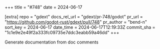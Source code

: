 +++
title = "#748"
date = 2024-06-17

[extra]
repo = "gdext"
docs_rel_url = "gdext/pr-748/godot"
pr_url = "https://github.com/godot-rust/gdext/pull/748"
pr_author = "bend-n"
sort_key = 2024-06-17
date_time = 2024-06-17T12:19:33Z
commit_sha = "1c1e9e2e49f2a333fc09735e7ddc3eabb59a46dd"
+++

 Generate documentation from doc comments
